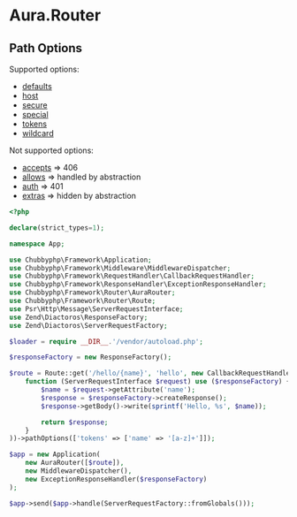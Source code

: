 # Aura.Router

## Path Options

Supported options:

 * [defaults][10]
 * [host][11]
 * [secure][12]
 * [special][13]
 * [tokens][10]
 * [wildcard][14]

Not supported options:

 * [accepts][20] => 406
 * [allows][21] => handled by abstraction
 * [auth][22] => 401
 * [extras][23] => hidden by abstraction

```php
<?php

declare(strict_types=1);

namespace App;

use Chubbyphp\Framework\Application;
use Chubbyphp\Framework\Middleware\MiddlewareDispatcher;
use Chubbyphp\Framework\RequestHandler\CallbackRequestHandler;
use Chubbyphp\Framework\ResponseHandler\ExceptionResponseHandler;
use Chubbyphp\Framework\Router\AuraRouter;
use Chubbyphp\Framework\Router\Route;
use Psr\Http\Message\ServerRequestInterface;
use Zend\Diactoros\ResponseFactory;
use Zend\Diactoros\ServerRequestFactory;

$loader = require __DIR__.'/vendor/autoload.php';

$responseFactory = new ResponseFactory();

$route = Route::get('/hello/{name}', 'hello', new CallbackRequestHandler(
    function (ServerRequestInterface $request) use ($responseFactory) {
        $name = $request->getAttribute('name');
        $response = $responseFactory->createResponse();
        $response->getBody()->write(sprintf('Hello, %s', $name));

        return $response;
    }
))->pathOptions(['tokens' => ['name' => '[a-z]+']]);

$app = new Application(
    new AuraRouter([$route]),
    new MiddlewareDispatcher(),
    new ExceptionResponseHandler($responseFactory)
);

$app->send($app->handle(ServerRequestFactory::fromGlobals()));
```

[10]: https://github.com/auraphp/Aura.Router/blob/3.x/docs/defining-routes.md#placeholder-tokens-and-default-values
[11]: https://github.com/auraphp/Aura.Router/blob/3.x/docs/defining-routes.md#host-matching
[12]: https://github.com/auraphp/Aura.Router/blob/3.x/docs/defining-routes.md#secure-protocols
[13]: https://github.com/auraphp/Aura.Router/blob/3.x/docs/defining-routes.md#route-specific-matching-logic
[14]: https://github.com/auraphp/Aura.Router/blob/3.x/docs/defining-routes.md#wildcard-attributes

[20]: https://github.com/auraphp/Aura.Router/blob/3.x/docs/defining-routes.md#accept-headers
[21]: https://github.com/auraphp/Aura.Router/blob/3.x/docs/defining-routes.md#multiple-http-verbs
[22]: https://github.com/auraphp/Aura.Router/blob/3.x/docs/defining-routes.md#authentication
[23]: https://github.com/auraphp/Aura.Router/blob/3.x/docs/defining-routes.md#custom-extras
